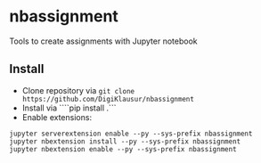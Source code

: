 # nbassignment
Tools to create assignments with Jupyter notebook


## Install

- Clone repository via ```git clone https://github.com/DigiKlausur/nbassignment```
- Install via ````pip install .```
- Enable extensions:

```
jupyter serverextension enable --py --sys-prefix nbassignment
jupyter nbextension install --py --sys-prefix nbassignment
jupyter nbextension enable --py --sys-prefix nbassignment
```
